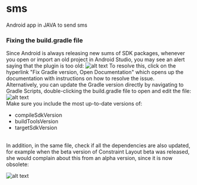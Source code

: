 # sms

Android app in JAVA to send sms

### Fixing the build.gradle file
Since Android is always releasing new sums of SDK packages, whenever you open or import an old project in Android Studio, you may see an alert saying that the plugin is too old:
![alt text](https://video.udacity-data.com/topher/2017/December/5a21dbdd_screen-shot-2017-12-01-at-2.46.23-pm/screen-shot-2017-12-01-at-2.46.23-pm.png)
To resolve this, click on the hyperlink "Fix Gradle version, Open Documentation" which opens up the documentation with instructions on how to resolve the issue.
<br>
Alternatively, you can update the Gradle version directly by navigating to Gradle Scripts, double-clicking the build.gradle file to open and edit the file:
![alt text](https://video.udacity-data.com/topher/2017/August/5991f7d1_screen-shot-2017-08-14-at-12.19.29-pm/screen-shot-2017-08-14-at-12.19.29-pm.png)
<br>
Make sure you include the most up-to-date versions of: <br>

- compileSdkVersion
- buildToolsVersion
- targetSdkVersion
<br>
In addition, in the same file, check if all the dependencies are also updated, for example when the beta version of Constraint Layout beta was released, she would complain about this from an alpha version, since it is now obsolete:

![alt text](https://video.udacity-data.com/topher/2017/August/5991f7e3_screen-shot-2017-08-14-at-12.19.54-pm/screen-shot-2017-08-14-at-12.19.54-pm.png)

